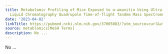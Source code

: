 ```yaml
---
title: Metabolomic Profiling of Mice Exposed to α-amanitin Using Ultra-performance
  Liquid Chromatography Quadrupole Time-of-flight Tandem Mass Spectrometry
date: '2023-04-02'
linkTitle: https://pubmed.ncbi.nlm.nih.gov/37005083/?utm_source=curl&utm_medium=rss&utm_campaign=pubmed-2&utm_content=1Zkrxt7ktlCbHBXEV3v65xxSnkSWNsJ1A6Fq3gBniKhGfIUslK&fc=20210907212339&ff=20230404205320&v=2.17.9.post6+86293ac
source: metablomics[MeSH Terms]
description: No ...
---
```

No ...